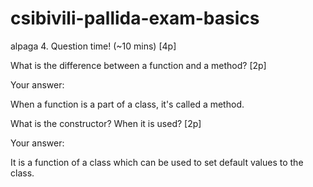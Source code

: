 # csibivili-pallida-exam-basics
alpaga
4. Question time! (~10 mins) [4p]

What is the difference between a function and a method? [2p]

Your answer:

When a function is a part of a class, it's called a method.

What is the constructor? When it is used? [2p]

Your answer:

It is a function of a class which can be used to set default values to the class.

